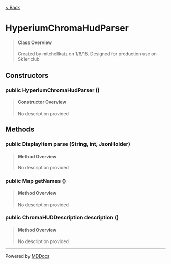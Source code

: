 [< Back](..)
# HyperiumChromaHudParser #
>#### Class Overview ####
>Created by mitchellkatz on 1/8/18. Designed for production use on Sk1er.club
## Constructors ##
### public HyperiumChromaHudParser () ###
>#### Constructor Overview ####
>No description provided
>
## Methods ##
### public DisplayItem parse (String, int, JsonHolder) ###
>#### Method Overview ####
>No description provided
>
### public Map getNames () ###
>#### Method Overview ####
>No description provided
>
### public ChromaHUDDescription description () ###
>#### Method Overview ####
>No description provided
>

---
Powered by [MDDocs](https://github.com/VRCube/MDDocs)